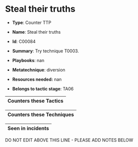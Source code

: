 # Steal their truths

* **Type**: Counter TTP

* **Name**: Steal their truths

* **Id**: C00084

* **Summary**: Try technique T0003. 

* **Playbooks**: nan

* **Metatechnique**: diversion

* **Resources needed:** nan

* **Belongs to tactic stage**: TA06


| Counters these Tactics |
| ---------------------- |



| Counters these Techniques |
| ------------------------- |



| Seen in incidents |
| ----------------- |


DO NOT EDIT ABOVE THIS LINE - PLEASE ADD NOTES BELOW